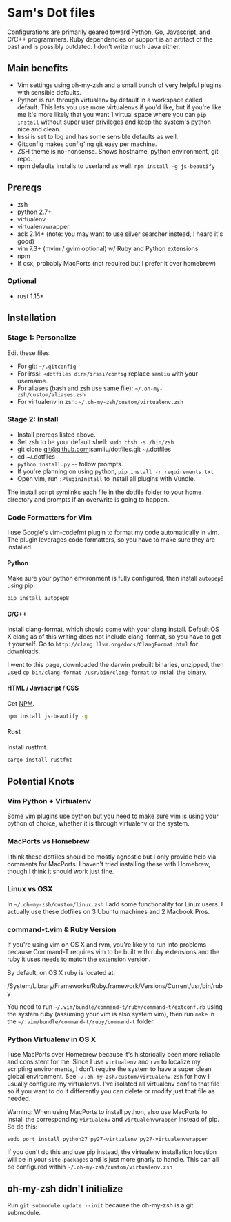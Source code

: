 # Sam's Dot files

Configurations are primarily geared toward Python, Go, Javascript, and
C/C++ programmers. Ruby dependencies or support is an artifact of the past and
is possibly outdated. I don't write much Java either.

## Main benefits

* Vim settings using oh-my-zsh and a small bunch of very helpful plugins with
  sensible defaults.
* Python is run through virtualenv by default in a workspace called default.
  This lets you use more virtualenvs if you'd like, but if you're like me it's
  more likely that you want 1 virtual space where you can `pip install` without
  super user privileges and keep the system's python nice and clean.
* Irssi is set to log and has some sensible defaults as well.
* Gitconfig makes config'ing git easy per machine.
* ZSH theme is no-nonsense. Shows hostname, python environment, git repo.
* npm defaults installs to userland as well. `npm install -g js-beautify`

## Prereqs
  * zsh
  * python 2.7+
  * virtualenv
  * virtualenvwrapper
  * ack 2.14+ (note: you may want to use silver searcher instead, I heard it's
    good)
  * vim 7.3+ (mvim / gvim optional) w/ Ruby and Python extensions
  * npm
  * If osx, probably MacPorts (not required but I prefer it over homebrew)

### Optional
  * rust 1.15+

## Installation

### Stage 1: Personalize
Edit these files.

  * For git: `~/.gitconfig`
  * For irssi: `<dotfiles dir>/irssi/config` replace `samliu` with your
    username.
  * For aliases (bash and zsh use same file): `~/.oh-my-zsh/custom/aliases.zsh`
  * For virtualenv in zsh: `~/.oh-my-zsh/custom/virtualenv.zsh`

### Stage 2: Install
  * Install prereqs listed above.
  * Set zsh to be your default shell: `sudo chsh -s /bin/zsh`
  * git clone git@github.com:samliu/dotfiles.git ~/.dotfiles
  * cd ~/.dotfiles
  * `python install.py` -- follow prompts.
  * If you're planning on using python, `pip install -r requirements.txt`
  * Open vim, run `:PluginInstall` to install all plugins with Vundle.

The install script symlinks each file in the dotfile folder to your home
directory and prompts if an overwrite is going to happen.

### Code Formatters for Vim

I use Google's vim-codefmt plugin to format my code automatically in vim. The
plugin leverages code formatters, so you have to make sure they are installed.

#### Python
Make sure your python environment is fully configured, then install
`autopep8` using pip.

```bash
pip install autopep8
```

#### C/C++
Install clang-format, which should come with your clang install. Default
OS X clang as of this writing does not include clang-format, so you have to get
it yourself. Go to `http://clang.llvm.org/docs/ClangFormat.html` for downloads.

I went to this page, downloaded the darwin prebuilt binaries, unzipped, then
used `cp bin/clang-format /usr/bin/clang-format` to install the binary.

#### HTML / Javascript / CSS
Get [NPM](http://npmjs.com).

```bash
npm install js-beautify -g
```

#### Rust
Install rustfmt.

```bash
cargo install rustfmt
```

## Potential Knots

### Vim Python + Virtualenv
Some vim plugins use python but you need to make sure vim is using your python
of choice, whether it is through virtualenv or the system.

### MacPorts vs Homebrew
I think these dotfiles should be mostly agnostic but I only provide help via
comments for MacPorts. I haven't tried installing these with Homebrew, though
I think it should work just fine.

### Linux vs OSX
In `~/.oh-my-zsh/custom/linux.zsh` I add some functionality for Linux users. I
actually use these dotfiles on 3 Ubuntu machines and 2 Macbook Pros.

### command-t.vim & Ruby Version
If you're using vim on OS X and rvm, you're likely to run into problems because
Command-T requires vim to be built with ruby extensions and the ruby it uses
needs to match the extension version.

By default, on OS X ruby is located at:

  /System/Library/Frameworks/Ruby.framework/Versions/Current/usr/bin/ruby

You need to run `~/.vim/bundle/command-t/ruby/command-t/extconf.rb` using the
system ruby (assuming your vim is also system vim), then run `make` in
the `~/.vim/bundle/command-t/ruby/command-t` folder.

### Python Virtualenv in OS X

I use MacPorts over Homebrew because it's historically been more reliable and
consistent for me. Since I use `virtualenv` and `rvm` to localize my scripting
environments, I don't require the system to have a super clean global
environment. See `~/.oh-my-zsh/custom/virtualenv.zsh` for how I usually
configure my virtualenvs. I've isolated all virtualenv conf to that file so if
you want to do it differently you can delete or modify just that file as needed.

Warning: When using MacPorts to install python, also use MacPorts to install
the corresponding `virtualenv` and `virtualenvwrapper` instead of pip. So do
this:

```
sudo port install python27 py27-virtualenv py27-virtualenvwrapper
```

If you don't do this and use pip instead, the virtualenv installation location
will be in your `site-packages` and is just more gnarly to handle. This can all
be configured within `~/.oh-my-zsh/custom/virtualenv.zsh`

## oh-my-zsh didn't initialize

Run `git submodule update --init` because the oh-my-zsh is a git submodule.
